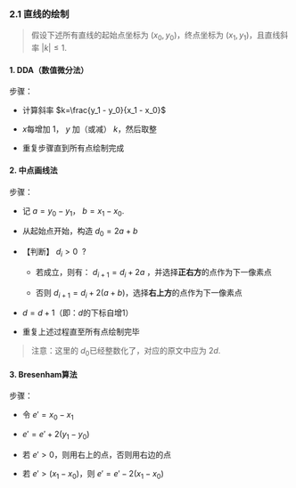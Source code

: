### 2.1 直线的绘制

> 假设下述所有直线的起始点坐标为 $(x_0, y_0)$，终点坐标为 $(x_1, y_1)$，且直线斜率 $|k| \leq 1$.

#### 1. DDA（数值微分法）

步骤：

* 计算斜率 $k=\frac{y_1 - y_0}{x_1 - x_0}$

* $x$每增加 $1$， $y$ 加（或减） $k$，然后取整

* 重复步骤直到所有点绘制完成

#### 2. 中点画线法

步骤：

* 记 $a=y_0-y_1$， $b=x_1-x_0$.

* 从起始点开始，构造 $d_0=2a+b$

* 【判断】 $d_i>0\ \ ?$
  
  * 若成立，则有： $d_{i+1}=d_{i}+2a$ ，并选择**正右方**的点作为下一像素点
  
  * 否则 $d_{i+1}=d_{i}+2(a+b)$，选择**右上方**的点作为下一像素点

*  $d =d+1$（即：$d$的下标自增$1$）

* 重复上述过程直至所有点绘制完毕

> 注意：这里的 $d_0$已经整数化了，对应的原文中应为 $2d$.

#### 3. Bresenham算法

步骤：

* 令 $e'=x_0-x_1$

* $e'=e'+2(y_1-y_0)$

* 若 $e'>0$，则用右上的点，否则用右边的点

* 若 $e'>(x_1-x_0)$，则 $e'=e'-2(x_1-x_0)$


